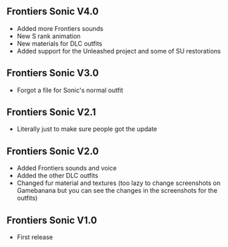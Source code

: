 ## Frontiers Sonic V4.0
- Added more Frontiers sounds
- New S rank animation
- New materials for DLC outfits
- Added support for the Unleashed project and some of SU restorations 

## Frontiers Sonic V3.0
- Forgot a file for Sonic's normal outfit

## Frontiers Sonic V2.1
- Literally just to make sure people got the update

## Frontiers Sonic V2.0
- Added Frontiers sounds and voice
- Added the other DLC outfits
- Changed fur material and textures (too lazy to change screenshots on Gamebanana but you can see the changes in the screenshots for the outfits)

## Frontiers Sonic V1.0
- First release
